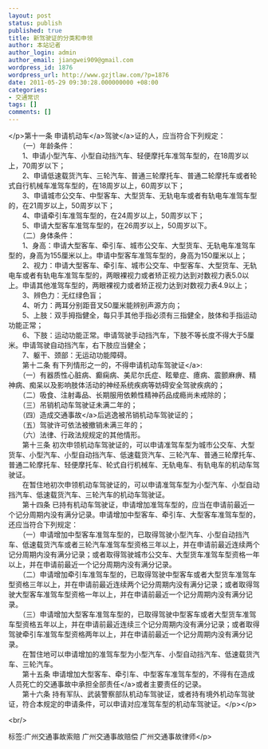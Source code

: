 ```yaml
---
layout: post
status: publish
published: true
title: 新驾驶证的分类和申领
author: 本站记者
author_login: admin
author_email: jiangwei909@gmail.com
wordpress_id: 1876
wordpress_url: http://www.gzjtlaw.com/?p=1876
date: 2011-05-29 09:30:28.000000000 +08:00
categories:
- 交通常识
tags: []
comments: []
---
```

<p><p><&#47;p>第十一条 申请<a>机动车<&#47;a><a>驾驶<&#47;a>证的人，应当符合下列规定： <br>　　（一）年龄条件： <br>　　1、申请小型汽车、小型自动挡汽车、轻便摩托车准驾车型的，在18周岁以上，70周岁以下； <br>　　2、申请低速载货汽车、三轮汽车、普通三轮摩托车、普通二轮摩托车或者轮式自行机械车准驾车型的，在18周岁以上，60周岁以下； <br>　　3、申请城市公交车、中型客车、大型货车、无轨电车或者有轨电车准驾车型的，在21周岁以上，50周岁以下； <br>　　4、申请牵引车准驾车型的，在24周岁以上，50周岁以下； <br>　　5、申请大型客车准驾车型的，在26周岁以上，50周岁以下。 <br>　　（二）身体条件： <br>　　1、身高：申请大型客车、牵引车、城市公交车、大型货车、无轨电车准驾车型的，身高为155厘米以上。申请中型客车准驾车型的，身高为150厘米以上； <br>　　2、视力：申请大型客车、牵引车、城市公交车、中型客车、大型货车、无轨电车或者有轨电车准驾车型的，两眼裸视力或者矫正视力达到对数视力表5.0以上。申请其他准驾车型的，两眼裸视力或者矫正视力达到对数视力表4.9以上； <br>　　3、辨色力：无红绿色盲； <br>　　4、听力：两耳分别距音叉50厘米能辨别声源方向； <br>　　5、上肢：双手拇指健全，每只手其他手指必须有三指健全，肢体和手指运动功能正常； <br>　　6、下肢：运动功能正常。申请驾驶手动挡汽车，下肢不等长度不得大于5厘米。申请驾驶自动挡汽车，右下肢应当健全； <br>　　7、躯干、颈部：无运动功能障碍。 <br>　　第十二条 有下列情形之一的，不得申请机动车<a>驾驶证<&#47;a>: <br>　　（一）有器质性心脏病、癫痫病、美尼尔氏症、眩晕症、癔病、震颤麻痹、精神病、痴呆以及影响肢体活动的神经系统疾病等妨碍安全驾驶疾病的； <br>　　（二）吸食、注射毒品、长期服用依赖性精神药品成瘾尚未戒除的； <br>　　（三）吊销机动车驾驶证未满二年的； <br>　　（四）造成<a>交通事故<&#47;a>后逃逸被吊销机动车驾驶证的； <br>　　（五）驾驶许可依法被撤销未满三年的； <br>　　（六）法律、行政法规规定的其他情形。 <br>　　第十三条 初次申领机动车驾驶证的，可以申请准驾车型为城市公交车、大型货车、小型汽车、小型自动挡汽车、低速载货汽车、三轮汽车、普通三轮摩托车、普通二轮摩托车、轻便摩托车、轮式自行机械车、无轨电车、有轨电车的机动车驾驶证。 <br>　　在暂住地初次申领机动车驾驶证的，可以申请准驾车型为小型汽车、小型自动挡汽车、低速载货汽车、三轮汽车的机动车驾驶证。 <br>　　第十四条 已持有机动车驾驶证，申请增加准驾车型的，应当在申请前最近一个记分周期内没有满分记录。申请增加中型客车、牵引车、大型客车准驾车型的，还应当符合下列规定： <br>　　（一）申请增加中型客车准驾车型的，已取得驾驶小型汽车、小型自动挡汽车、低速载货汽车或者三轮汽车准驾车型资格三年以上，并在申请前最近连续两个记分周期内没有满分记录；或者取得驾驶城市公交车、大型货车准驾车型资格一年以上，并在申请前最近一个记分周期内没有满分记录。 <br>　　（二）申请增加牵引车准驾车型的，已取得驾驶中型客车或者大型货车准驾车型资格三年以上，并在申请前最近连续两个记分周期内没有满分记录；或者取得驾驶大型客车准驾车型资格一年以上，并在申请前最近一个记分周期内没有满分记录。 <br>　　（三）申请增加大型客车准驾车型的，已取得驾驶中型客车或者大型货车准驾车型资格五年以上，并在申请前最近连续三个记分周期内没有满分记录；或者取得驾驶牵引车准驾车型资格两年以上，并在申请前最近一个记分周期内没有满分记录。 <br>　　在暂住地可以申请增加的准驾车型为小型汽车、小型自动挡汽车、低速载货汽车、三轮汽车。 <br>　　第十五条 申请增加大型客车、牵引车、中型客车准驾车型的，不得有在造成人员死亡的交通事故中承担<a>全部责任<&#47;a>或者主要责任的记录。 <br>　　第十六条 持有军队、武装警察部队机动车驾驶证，或者持有境外机动车驾驶证，符合本规定的申请条件，可以申请对应准驾车型的机动车驾驶证。<&#47;p><&#47;p><br&#47;><p>标签:广州交通事故索赔 广州交通事故赔偿 广州交通事故律师<&#47;p>
